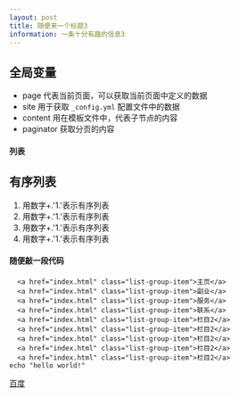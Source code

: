 ```yaml
---
layout: post
title: 随便来一个标题3
information: 一条十分有趣的信息3
---
```

 
       

## 全局变量
- page 代表当前页面，可以获取当前页面中定义的数据
- site 用于获取 `_config.yml` 配置文件中的数据
- content 用在模板文件中，代表子节点的内容
- paginator 获取分页的内容
#### 列表  

## 有序列表
1. 用数字+.'1.'表示有序列表
1. 用数字+.'1.'表示有序列表
4. 用数字+.'1.'表示有序列表
1. 用数字+.'1.'表示有序列表

#### 随便敲一段代码
```
  <a href="index.html" class="list-group-item">主页</a>
  <a href="index.html" class="list-group-item">副业</a>
  <a href="index.html" class="list-group-item">服务</a>
  <a href="index.html" class="list-group-item">联系</a>
  <a href="index.html" class="list-group-item">栏目2</a>
  <a href="index.html" class="list-group-item">栏目2</a>
  <a href="index.html" class="list-group-item">栏目2</a>
  <a href="index.html" class="list-group-item">栏目2</a>
  <a href="index.html" class="list-group-item">栏目2</a>
echo "hello world!"
```



[百度](https://www.baidu.com)  




    

  


  
